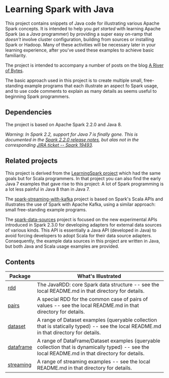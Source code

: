 # Learning Spark with Java

This project contains snippets of Java code for illustrating various
Apache Spark concepts. It is
intended to help you _get started_ with learning Apache Spark (as a _Java_ programmer)
by providing a super easy on-ramp that _doesn't_ involve cluster configuration,
building from sources or installing Spark or Hadoop. Many of these activities will be
necessary later in your learning experience,
after you've used these examples to achieve basic familiarity.

The project is intended to accompany a number of posts on the blog
[A River of Bytes](http://www.river-of-bytes.com).

The basic approach used in this project is to create multiple small, free-standing example
programs that each illustrate an aspect fo Spark usage, and to use code comments to explain as
many details as seems useful to beginning Spark programmers.

## Dependencies

The project is based on Apache Spark 2.2.0 and Java 8.

*Warning: In Spark 2.2, support for Java 7 is finally gone.
This is documented in the [Spark 2.2.0 release notes](http://spark.apache.org/releases/spark-release-2-2-0.html),
but alas not in the corresponding
[JIRA ticket -- Spark 19493](https://issues.apache.org/jira/browse/SPARK-19493).*

## Related projects

This project is derived from the
[LearningSpark project](https://github.com/spirom/LearningSpark) which had the same goals but for
Scala programmers. In that project you can also find the early Java 7 examples that gave
rise to this project: A lot of Spark programming is a lot less painful in Java 8 than in Java 7.

The [spark-streaming-with-kafka](https://github.com/spirom/spark-streaming-with-kafka) project is
based on Spark's Scala APIs and illustrates the use of Spark with Apache Kafka, using a similar
approach: small free-standing example programs.

The [spark-data-sources](https://github.com/spirom/spark-data-sources) project is focused on
the new experimental APIs introduced in Spark 2.3.0 for developing adapters for
external data sources of
various kinds. This API is essentially a Java API (developed in Java) to avoid forcing
developers to adopt Scala for their data source adapters. Consequently, the example data sources
in this project are written in Java, but both Java and Scala usage examples are provided.

## Contents

| Package | What's Illustrated    |
|---------|-----------------------|
| [rdd](src/main/java/rdd) | The JavaRDD: core Spark data structure -- see the local README.md in that directory for details. |
| [pairs](src/main/java/pairs) | A special RDD for the common case of pairs of values -- see the local README.md in that directory for details. |
| [dataset](src/main/java/dataset) | A range of Dataset examples (queryable collection that is statically typed) -- see the local README.md in that directory for details. |
| [dataframe](src/main/java/dataframe) | A range of DataFrame/Dataset<Row> examples (queryable collection that is dynamically typed) -- see the local README.md in that directory for details. |
| [streaming](src/main/java/streaming) | A range of streaming examples -- see the local README.md in that directory for details. |

